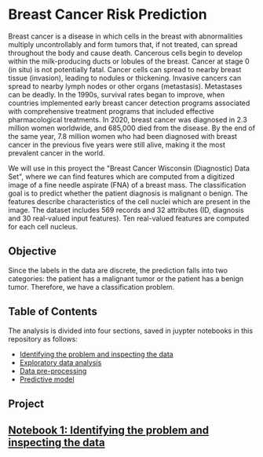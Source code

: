# Breast Cancer Risk Prediction

Breast cancer is a disease in which cells in the breast with abnormalities multiply uncontrollably and form tumors that, if not treated, can spread throughout the body and cause death. Cancerous cells begin to develop within the milk-producing ducts or lobules of the breast. Cancer at stage 0 (in situ) is not potentially fatal. Cancer cells can spread to nearby breast tissue (invasion), leading to nodules or thickening. Invasive cancers can spread to nearby lymph nodes or other organs (metastasis). Metastases can be deadly. 
In the 1990s, survival rates began to improve, when countries implemented early breast cancer detection programs associated with comprehensive treatment programs that included effective pharmacological treatments. In 2020, breast cancer was diagnosed in 2.3 million women worldwide, and 685,000 died from the disease. By the end of the same year, 7.8 million women who had been diagnosed with breast cancer in the previous five years were still alive, making it the most prevalent cancer in the world. 

We will use in this proyect the "Breast Cancer Wisconsin (Diagnostic) Data Set", where we can find features which are computed from a digitized image of a fine needle aspirate (FNA) of a breast mass. The classification goal is to predict whether the patient diagnosis is malignant o benign. The features describe characteristics of the cell nuclei which are present in the image. The dataset includes 569 records and 32 attributes (ID, diagnosis and 30 real-valued input features). Ten real-valued features are computed for each cell nucleus.

## Objective
Since the labels in the data are discrete, the prediction falls into two categories: the patient has a malignant tumor or the patient has a benign tumor. Therefore, we have a classification problem.

## Table of Contents
The analysis is divided into four sections, saved in juypter notebooks in this repository as follows:
- [Identifying the problem and inspecting the data](#identifying-the-problem-and-inspecting-the-data)
- [Exploratory data analysis](#exploratory-data-analysis)
- [Data pre-processing](#data-pre-processing)
- [Predictive model](#predictive-model)


## Project

## [Notebook 1: Identifying the problem and inspecting the data](https://github.com/mariasuarezq/Breast_Cancer_Risk_Prediction/blob/main/NB1%20Identifying%20the%20problem%20and%20inspecting%20the%20data.ipynb)




  